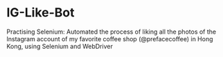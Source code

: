 # IG-Like-Bot
Practising Selenium: 
Automated the process of liking all the photos of the Instagram account of my favorite coffee shop (@prefacecoffee) in Hong Kong, using Selenium and WebDriver

